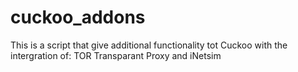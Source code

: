 cuckoo_addons
=============

This is a script that give additional functionality tot Cuckoo with the intergration of: TOR Transparant Proxy and iNetsim